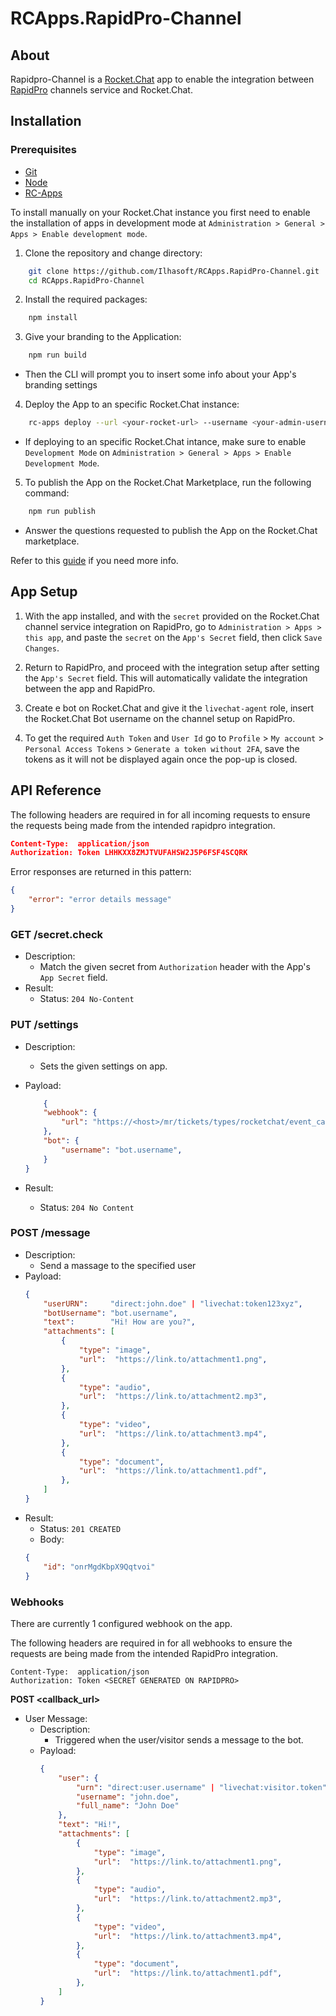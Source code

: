 # RCApps.RapidPro-Channel

## About
Rapidpro-Channel is a [Rocket.Chat](https://github.com/RocketChat/Rocket.Chat) app to enable the integration between [RapidPro](https://github.com/rapidpro/rapidpro) channels service and Rocket.Chat.

## Installation

### Prerequisites

- [Git](https://git-scm.com/book/en/v2/Getting-Started-Installing-Git)
- [Node](https://nodejs.org/en/download/)
- [RC-Apps](https://docs.rocket.chat/apps-development/getting-started#rocket-chat-app-engine-cli)

To install manually on your Rocket.Chat instance you first need to enable the installation of apps in development mode at `Administration > General > Apps > Enable development mode`.

1. Clone the repository and change directory:

```bash
    git clone https://github.com/Ilhasoft/RCApps.RapidPro-Channel.git
    cd RCApps.RapidPro-Channel
```

2. Install the required packages:

```bash
    npm install
```

3. Give your branding to the Application:

```bash
    npm run build
```

- Then the CLI will prompt you to insert some info about your App's branding settings

4. Deploy the App to an specific Rocket.Chat instance:

```bash
    rc-apps deploy --url <your-rocket-url> --username <your-admin-username> --password <your-admin-password>
```
- If deploying to an specific Rocket.Chat intance, make sure to enable `Development Mode` on `Administration > General > Apps > Enable Development Mode`.

5. To publish the App on the Rocket.Chat Marketplace, run the following command:

```bash
    npm run publish
```
- Answer the questions requested to publish the App on the Rocket.Chat marketplace.

Refer to this [guide](https://docs.rocket.chat/apps-development/getting-started) if you need more info.

## App Setup

1. With the app installed, and with the `secret` provided on the Rocket.Chat channel service integration on RapidPro, go to `Administration > Apps > this app`, and paste the `secret` on the `App's Secret` field, then click `Save Changes`.

2. Return to RapidPro, and proceed with the integration setup after setting the `App's Secret` field. This will automatically validate the integration between the app and RapidPro.

3. Create e bot on Rocket.Chat and give it the `livechat-agent` role, insert the Rocket.Chat Bot username on the channel setup on RapidPro.

4. To get the required `Auth Token` and `User Id` go to `Profile` > `My account` > `Personal Access Tokens` > `Generate a token without 2FA`, save the tokens as it will not be displayed again once the pop-up is closed.

## API Reference

The following headers are required in for all incoming requests to ensure the requests being made from the intended rapidpro integration.

```json
Content-Type:  application/json
Authorization: Token LHHKXX8ZMJTVUFAHSW2J5P6FSF4SCQRK
```

Error responses are returned in this pattern:

```json
{
    "error": "error details message"
}
```

### GET /secret.check

- Description:
    - Match the given secret from `Authorization` header with the App's `App Secret` field.
- Result:
    - Status: `204 No-Content`

### PUT /settings

- Description: 
    - Sets the given settings on app.
- Payload:
    ```json
        {
        "webhook": {
            "url": "https://<host>/mr/tickets/types/rocketchat/event_callback/<UUID>"
        },
        "bot": {
            "username": "bot.username",
        }
    }
    ```

- Result:
    - Status: `204 No Content`

### POST /message

- Description:
    - Send a massage to the specified user
- Payload:
    ```json
    {
        "userURN":     "direct:john.doe" | "livechat:token123xyz",
        "botUsername": "bot.username",
        "text":        "Hi! How are you?",
        "attachments": [
            {
                "type": "image",            
                "url":  "https://link.to/attachment1.png",
            },
            {
                "type": "audio",            
                "url":  "https://link.to/attachment2.mp3",
            },
            {
                "type": "video",            
                "url":  "https://link.to/attachment3.mp4",
            },
            {
                "type": "document",            
                "url":  "https://link.to/attachment1.pdf",
            },
        ]
    }
    ```
- Result:
    - Status: `201 CREATED`
    - Body:
    ```json
    {
        "id": "onrMgdKbpX9Qqtvoi"
    }
    ```
        
### Webhooks

There are currently 1 configured webhook on the app.

The following headers are required in for all webhooks to ensure the requests are being made from the intended RapidPro integration.

```
Content-Type:  application/json
Authorization: Token <SECRET GENERATED ON RAPIDPRO>
```

**POST <callback_url>**

- User Message:
    - Description:
        - Triggered when the user/visitor sends a message to the bot.
    - Payload:
        ```json
        {
            "user": {
                "urn": "direct:user.username" | "livechat:visitor.token",
                "username": "john.doe",
                "full_name": "John Doe"
            },
            "text": "Hi!",
            "attachments": [
                {
                    "type": "image",            
                    "url":  "https://link.to/attachment1.png",
                },
                {
                    "type": "audio",            
                    "url":  "https://link.to/attachment2.mp3",
                },
                {
                    "type": "video",            
                    "url":  "https://link.to/attachment3.mp4",
                },
                {
                    "type": "document",            
                    "url":  "https://link.to/attachment1.pdf",
                },
            ]
        }
        ```

